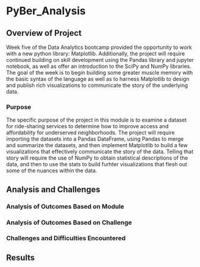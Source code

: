 # PyBer_Analysis

## Overview of Project
Week five of the Data Analytics bootcamp provided the opportunity to work with a new python library: Matplotlib. Additionally, the project will require continued building on skill development using the Pandas library and jupyter notebook, as well as offer an introduction to the SciPy and NumPy libraries. The goal of the week is to begin building some greater muscle memory with the basic syntax of the language as well as to harness Matplotlib to design and publish rich visualizations to communicate the story of the underlying data.

### Purpose
The specific purpose of the project in this module is to examine a dataset for ride-sharing services to determine how to improve access and affordability for underserved neighborhoods. The project will require importing the datasets into a Pandas DataFrame, using Pandas to merge and summarize the datasets, and then implement Matplotlib to build a few visualizations that effectively communicate the story of the data. Telling that story will require the use of NumPy to obtain statistical descriptions of the data, and then to use the stats to build furhter visualizations that flesh out some of the nuances within the data.

## Analysis and Challenges

### Analysis of Outcomes Based on Module

### Analysis of Outcomes Based on Challenge

### Challenges and Difficulties Encountered

## Results
